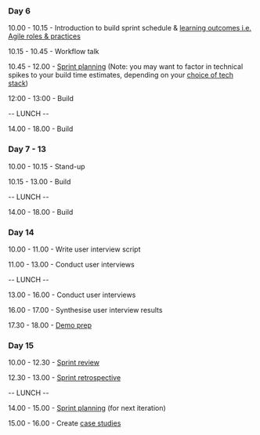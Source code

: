 ### Day 6
10.00 - 10.15 - Introduction to build sprint schedule & [learning outcomes i.e. Agile roles & practices](../learning-outcomes.md)

10.15 - 10.45 - Workflow talk

10.45 - 12.00 - [Sprint planning](https://github.com/dwyl/process-handbook#sprint-planning)
(Note: you may want to factor in technical spikes to your build time estimates, depending on your [choice of tech stack](./tech-choices.md))

12:00 - 13:00 - Build

-- LUNCH --

14.00 - 18.00 - Build

### Day 7 - 13
10.00 - 10.15 - Stand-up

10.15 - 13.00 - Build

-- LUNCH --

14.00 - 18.00 - Build


### Day 14
10.00 - 11.00 - Write user interview script

11.00 - 13.00 - Conduct user interviews

-- LUNCH --

13.00 - 16.00 - Conduct user interviews

16.00 - 17.00 - Synthesise user interview results

17.30 - 18.00 - [Demo prep](https://github.com/dwyl/process-handbook#sprint-demo-prep)

### Day 15
10.00 - 12.30 - [Sprint review](https://github.com/dwyl/process-handbook#the-demo)

12.30 - 13.00 - [Sprint retrospective](https://github.com/dwyl/process-handbook#retrospective)

-- LUNCH --

14.00 - 15.00 - [Sprint planning](https://github.com/dwyl/process-handbook#sprint-planning) (for next iteration)

15.00 - 16.00 - Create [case studies](https://github.com/foundersandcoders/case-studies)
